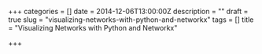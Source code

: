 +++
categories = []
date = 2014-12-06T13:00:00Z
description = ""
draft = true
slug = "visualizing-networks-with-python-and-networkx"
tags = []
title = "Visualizing Networks with Python and Networkx"

+++




